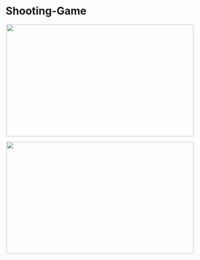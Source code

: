 # Shooting-Game
<p align="center">
  <img width="500" height="300" src="https://user-images.githubusercontent.com/27751735/58525776-976c8700-81d5-11e9-836e-59d31addf161.png">
</p>
<p align="center">
  <img width="500" height="300" src="https://user-images.githubusercontent.com/27751735/58525778-98051d80-81d5-11e9-8251-ebdc6f0437ec.png">
</p>

